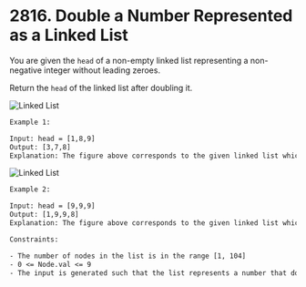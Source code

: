 # 2816. Double a Number Represented as a Linked List

You are given the `head` of a non-empty linked list representing a non-negative integer without leading zeroes.

Return the `head` of the linked list after doubling it.

![Linked List](https://assets.leetcode.com/uploads/2023/05/28/example.png)

```txt
Example 1:

Input: head = [1,8,9]
Output: [3,7,8]
Explanation: The figure above corresponds to the given linked list which represents the number 189. Hence, the returned linked list represents the number 189 * 2 = 378.
```

![Linked List](https://assets.leetcode.com/uploads/2023/05/28/example2.png)

```txt
Example 2:

Input: head = [9,9,9]
Output: [1,9,9,8]
Explanation: The figure above corresponds to the given linked list which represents the number 999. Hence, the returned linked list represents the number 999 * 2 = 1998.
```

```txt
Constraints:

- The number of nodes in the list is in the range [1, 104]
- 0 <= Node.val <= 9
- The input is generated such that the list represents a number that does not have leading zeros, except the number 0 itself.
```
